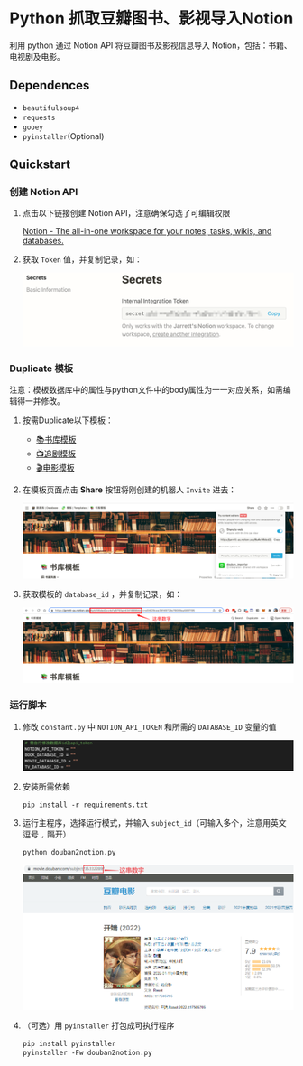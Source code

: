 # Python 抓取豆瓣图书、影视导入Notion

利用 python 通过 Notion API 将豆瓣图书及影视信息导入 Notion，包括：书籍、电视剧及电影。


## Dependences
- `beautifulsoup4`
- `requests`
- `gooey`
- `pyinstaller`(Optional)

## Quickstart

### 创建 Notion API
1. 点击以下链接创建 Notion API，注意确保勾选了可编辑权限

    [Notion - The all-in-one workspace for your notes, tasks, wikis, and databases.](https://www.notion.so/my-integrations)

    
2. 获取 `Token` 值，并复制记录，如：
    
    ![token](https://raw.githubusercontent.com/jarrett-au/img_bed/master/2022/02/10_Untitled.png)
    

### Duplicate 模板

注意：模板数据库中的属性与python文件中的body属性为一一对应关系，如需编辑得一并修改。

1. 按需Duplicate以下模板：
    - [📚书库模板](https://www.notion.so/6a4c56ded2cc4d1a9793a0434188994d)
    - [📺追剧模板](https://www.notion.so/eb3ba38856844aa6a58954896d298c9f)
    - [🎬电影模板](https://www.notion.so/3fb8fbaea4574c73959f55f6745b9565)


2. 在模板页面点击 **Share** 按钮将刚创建的机器人 `Invite` 进去：
    
    ![share](https://raw.githubusercontent.com/jarrett-au/img_bed/master/2022/02/10_Untitled%201.png)
    
3. 获取模板的 `database_id` ，并复制记录，如：
    
    ![database_id](https://raw.githubusercontent.com/jarrett-au/img_bed/master/2022/02/10_Untitled%202.png)
    

### 运行脚本

1. 修改 `constant.py` 中 `NOTION_API_TOKEN` 和所需的 `DATABASE_ID` 变量的值
    
    ![TOKEN](https://raw.githubusercontent.com/jarrett-au/img_bed/master/2022/02/14_T6LzEG.png)

2. 安装所需依赖
    ```
    pip install -r requirements.txt
    ```

3. 运行主程序，选择运行模式，并输入 `subject_id`（可输入多个，注意用英文逗号 `,` 隔开）
    ```
    python douban2notion.py
    ```
    ![subject_id](https://raw.githubusercontent.com/jarrett-au/img_bed/master/2022/02/10_Untitled%204.png)

4. （可选）用 `pyinstaller` 打包成可执行程序
    ```
    pip install pyinstaller
    pyinstaller -Fw douban2notion.py 
    ```

